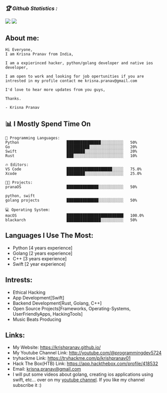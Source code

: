 
<h3><b><i>🏆 Github Statistics :</i></b></h3>
<!-- <a href="https://github.com/krishpranav"><img width=550 src="https://github-profile-trophy.vercel.app/?username=krishpranav&theme=dracula&no-frame=true&title=Followers,Stars,Commit,Repository,Issues"/></a> -->
<a href="https://github.com/krishpranav"><img src="https://github-profile-trophy.vercel.app/?username=krishpranav&theme=darkhub&margin-w=13&margin-h=15&column=7"/></a>

<a href="https://github.com/anuraghazra/github-readme-stats">
  <img src="https://github-readme-stats.vercel.app/api?username=krishpranav&show_icons=true&theme=midnight-purple&line_height=24&hide=stars&bg_color=0d1117" />
</a>

## About me:
```text
Hi Everyone,
I am Krisna Pranav from India,

I am a expierinced hacker, python/golang developer and native ios developer,

I am open to work and looking for job opertunities if you are intrested in my profile contact me krisna.pranav@gmail.com

I'd love to hear more updates from you guys,

Thanks.

- Krisna Pranav
```


## 📊 **I Mostly Spend Time On** 

```text
💬 Programming Languages: 
Python                     ███████████████░░░░░░░░░░   50%
Go                         ██████████░░░░░░░░░░░░░░░   20%  
Swift                      ████████░░░░░░░░░░░░░░░░░   20%  
Rust                       ███░░░░░░░░░░░░░░░░░░░░░░   10%

🔥 Editors: 
VS Code                    ████████████████████░░░░░   75.0%
Xcode                      ████████░░░░░░░░░░░░░░░░░   25.0%

🐱‍💻 Projects: 
pranaOS                    ██████████████░░░░░░░░░░░   50% 

python, swift
golang projects            ██████████████░░░░░░░░░░░   50% 

💻 Operating System: 
macOS                      █████████████████████████   100.0%
blackarch                  ███████████████░░░░░░░░░░   50%

```

## Languages I Use The Most:
- Python [4 years experience]
- Golang [2 years experience]
- C++ [3 years experience]
- Swift [2 year experience]

## Intrests:
- Ethical Hacking
- App Development[Swift]
- Backend Development[Rust, Golang, C++]
- Open Source Projects[Frameworks, Operating-Systems, UserFriendlyApps, HackingTools]
- Music Beats Producing



## Links:
- My Website: https://krishpranav.github.io/
- My Youtube Channel Link: http://youtube.com/@programmingdev5724
- tryhackme Link: https://tryhackme.com/p/krishpranav01
- Hack The Box(HTB) Link: https://app.hackthebox.com/profile/418532
- Email: krisna.pranav@gmail.com
- I will put some videos about golang, creating ios applications using swift, etc... over on my [youtube channel](https://www.youtube.com/channel/UCW5diH8AVgy-b8BsDrDqNNw). If you like my channel subscribe it :)
